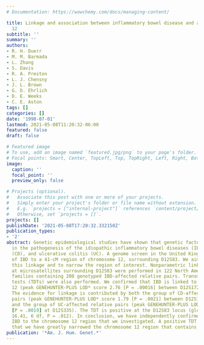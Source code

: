 ```yaml
---
# Documentation: https://wowchemy.com/docs/managing-content/

title: Linkage and association between inflammatory bowel disease and a locus on chromosome
  12
subtitle: ''
summary: ''
authors:
- R. H. Duerr
- M. M. Barmada
- L. Zhang
- S. Davis
- R. A. Preston
- L. J. Chensny
- J. L. Brown
- G. D. Ehrlich
- D. E. Weeks
- C. E. Aston
tags: []
categories: []
date: '1998-07-01'
lastmod: 2021-05-08T11:20:32-06:00
featured: false
draft: false

# Featured image
# To use, add an image named `featured.jpg/png` to your page's folder.
# Focal points: Smart, Center, TopLeft, Top, TopRight, Left, Right, BottomLeft, Bottom, BottomRight.
image:
  caption: ''
  focal_point: ''
  preview_only: false

# Projects (optional).
#   Associate this post with one or more of your projects.
#   Simply enter your project's folder or file name without extension.
#   E.g. `projects = ["internal-project"]` references `content/project/deep-learning/index.md`.
#   Otherwise, set `projects = []`.
projects: []
publishDate: '2021-05-08T17:20:32.332150Z'
publication_types:
- '2'
abstract: Genetic epidemiological studies have shown that genetic factors are important
  in the pathogenesis of the idiopathic inflammatory bowel diseases (IBD), Crohn disease
  (CD), and ulcerative colitis (UC). A genome screen in the United Kingdom found linkage
  of IBD to a 41-cM region of chromosome 12, surrounding D12S83. We aimed to replicate
  this linkage and to narrow the region of interest. Nonparametric linkage analyses
  at microsatellites surrounding D12S83 were performed in 122 North American Caucasian
  families containing 208 genotyped IBD-affected relative pairs. Transmission/disequilibrium
  tests (TDTs) were also performed. We confirmed that IBD is linked to chromosome
  12 (peak GENEHUNTER-PLUS LOD* score 2.76 [P = .00016] between D12S1724 and D12S90).
  The evidence for linkage is contributed by both the group of CD-affected relative
  pairs (peak GENEHUNTER-PLUS LOD* score 1.79 [P = .0021] between D12S1724 and D12S90)
  and the group of UC-affected relative pairs (peak GENEHUNTER-PLUS LOD* score 1.82
  [P = .0019] at D12S335). The TDT is positive at the D12S83 locus (global chi2 =
  16.41, 6 df, P = .012). In conclusion, we have independently confirmed linkage of
  IBD to the chromosome 12 region that we investigated. A positive TDT at D12S83 suggests
  that we have greatly narrowed the chromosome 12 region that contains an IBD locus.
publication: '*Am. J. Hum. Genet.*'
---
```

